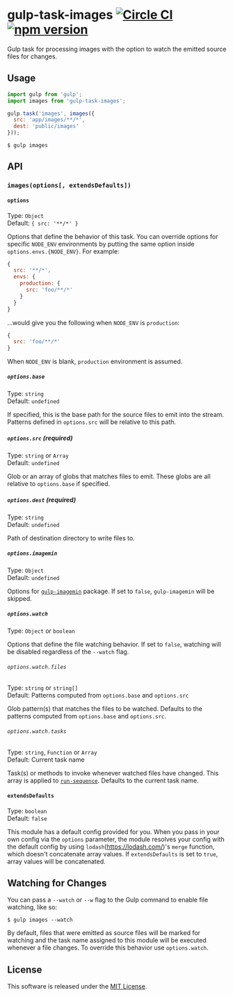 # gulp-task-images [![Circle CI](https://circleci.com/gh/VARIANTE/gulp-task-images/tree/master.svg?style=svg)](https://circleci.com/gh/VARIANTE/gulp-task-images/tree/master) [![npm version](https://badge.fury.io/js/gulp-task-images.svg)](https://badge.fury.io/js/gulp-task-images)

Gulp task for processing images with the option to watch the emitted source files for changes.

## Usage

```js
import gulp from 'gulp';
import images from 'gulp-task-images';

gulp.task('images', images({
  src: 'app/images/**/*',
  dest: 'public/images'
}));
```

```
$ gulp images
```

## API

### `images(options[, extendsDefaults])`

#### `options`

Type: `Object`<br>
Default: `{ src: '**/*' }`

Options that define the behavior of this task. You can override options for specific `NODE_ENV` environments by putting the same option inside `options.envs.{NODE_ENV}`. For example:

```js
{
  src: '**/*',
  envs: {
    production: {
      src: 'foo/**/*'
    }
  }
}
```

...would give you the following when `NODE_ENV` is `production`:

```js
{
  src: 'foo/**/*'
}
```

When `NODE_ENV` is blank, `production` environment is assumed.


##### `options.base`

Type: `string`<br>
Default: `undefined`

If specified, this is the base path for the source files to emit into the stream. Patterns defined in `options.src` will be relative to this path.

##### `options.src` (required)

Type: `string` or `Array`<br>
Default: `undefined`

Glob or an array of globs that matches files to emit. These globs are all relative to `options.base` if specified.

##### `options.dest` (required)

Type: `string`<br>
Default: `undefined`

Path of destination directory to write files to.

##### `options.imagemin`

Type: `Object`<br>
Default: `undefined`

Options for [`gulp-imagemin`](https://www.npmjs.com/package/gulp-imagemin) package. If set to `false`, `gulp-imagemin` will be skipped.

##### `options.watch`

Type: `Object` or `boolean`

Options that define the file watching behavior. If set to `false`, watching will be disabled regardless of the `--watch` flag.

###### `options.watch.files`

Type: `string` or `string[]`<br>
Default: Patterns computed from `options.base` and `options.src`

Glob pattern(s) that matches the files to be watched. Defaults to the patterns computed from `options.base` and `options.src`.

###### `options.watch.tasks`

Type: `string`, `Function` or `Array`<br>
Default: Current task name

Task(s) or methods to invoke whenever watched files have changed. This array is applied to [`run-sequence`](https://www.npmjs.com/package/run-sequence). Defaults to the current task name.

#### `extendsDefaults`

Type: `boolean`<br>
Default: `false`

This module has a default config provided for you. When you pass in your own config via the `options` parameter, the module resolves your config with the default config by using `lodash`(https://lodash.com/)'s `merge` function, which doesn't concatenate array values. If `extendsDefaults` is set to `true`, array values will be concatenated.

## Watching for Changes

You can pass a `--watch` or `--w` flag to the Gulp command to enable file watching, like so:

```
$ gulp images --watch
```

By default, files that were emitted as source files will be marked for watching and the task name assigned to this module will be executed whenever a file changes. To override this behavior use `options.watch`.

## License

This software is released under the [MIT License](http://opensource.org/licenses/MIT).
